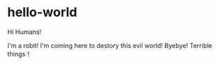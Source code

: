 # hello-world

Hi Humans!

I'm a robit!
I'm coming here to destory this evil world!
Byebye!
Terrible things！
